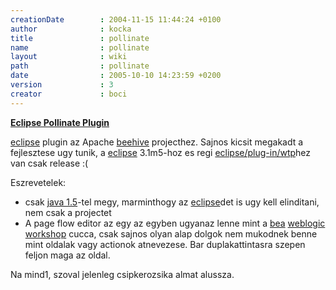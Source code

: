 ```yaml
---
creationDate        : 2004-11-15 11:44:24 +0100 
author              : kocka 
title               : pollinate 
name                : pollinate 
layout              : wiki 
path                : pollinate 
date                : 2005-10-10 14:23:59 +0200 
version             : 3 
creator             : boci 
---
```

[__Eclipse Pollinate Plugin__](http://www.eclipse.org/pollinate/)

[eclipse](Eclipse.html) plugin az Apache [beehive](beehive.html) projecthez. Sajnos kicsit megakadt a fejlesztese ugy tunik, a [eclipse](Eclipse.html) 3.1m5-hoz es regi [eclipse/plug-in/wtp](Eclipse/Plug-in/WTP.html)hez van csak release :(

Eszrevetelek:

*   csak [java 1.5](java%201.5.html)-tel megy, marminthogy az [eclipse](Eclipse.html)det is ugy kell elinditani, nem csak a projectet
*   A page flow editor az egy az egyben ugyanaz lenne mint a [bea](bea.html) [weblogic workshop](weblogic%20workshop.html) cucca, csak sajnos olyan alap dolgok nem mukodnek benne mint oldalak vagy actionok atnevezese. Bar duplakattintasra szepen feljon maga az oldal.

Na mind1, szoval jelenleg csipkerozsika almat alussza.
